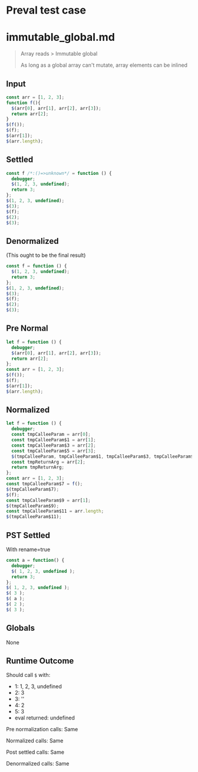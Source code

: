 # Preval test case

# immutable_global.md

> Array reads > Immutable global
>
> As long as a global array can't mutate, array elements can be inlined

## Input

`````js filename=intro
const arr = [1, 2, 3];
function f(){
  $(arr[0], arr[1], arr[2], arr[3]);
  return arr[2];
}
$(f());
$(f);
$(arr[1]);
$(arr.length);
`````

## Settled


`````js filename=intro
const f /*:()=>unknown*/ = function () {
  debugger;
  $(1, 2, 3, undefined);
  return 3;
};
$(1, 2, 3, undefined);
$(3);
$(f);
$(2);
$(3);
`````

## Denormalized
(This ought to be the final result)

`````js filename=intro
const f = function () {
  $(1, 2, 3, undefined);
  return 3;
};
$(1, 2, 3, undefined);
$(3);
$(f);
$(2);
$(3);
`````

## Pre Normal


`````js filename=intro
let f = function () {
  debugger;
  $(arr[0], arr[1], arr[2], arr[3]);
  return arr[2];
};
const arr = [1, 2, 3];
$(f());
$(f);
$(arr[1]);
$(arr.length);
`````

## Normalized


`````js filename=intro
let f = function () {
  debugger;
  const tmpCalleeParam = arr[0];
  const tmpCalleeParam$1 = arr[1];
  const tmpCalleeParam$3 = arr[2];
  const tmpCalleeParam$5 = arr[3];
  $(tmpCalleeParam, tmpCalleeParam$1, tmpCalleeParam$3, tmpCalleeParam$5);
  const tmpReturnArg = arr[2];
  return tmpReturnArg;
};
const arr = [1, 2, 3];
const tmpCalleeParam$7 = f();
$(tmpCalleeParam$7);
$(f);
const tmpCalleeParam$9 = arr[1];
$(tmpCalleeParam$9);
const tmpCalleeParam$11 = arr.length;
$(tmpCalleeParam$11);
`````

## PST Settled
With rename=true

`````js filename=intro
const a = function() {
  debugger;
  $( 1, 2, 3, undefined );
  return 3;
};
$( 1, 2, 3, undefined );
$( 3 );
$( a );
$( 2 );
$( 3 );
`````

## Globals

None

## Runtime Outcome

Should call `$` with:
 - 1: 1, 2, 3, undefined
 - 2: 3
 - 3: '<function>'
 - 4: 2
 - 5: 3
 - eval returned: undefined

Pre normalization calls: Same

Normalized calls: Same

Post settled calls: Same

Denormalized calls: Same

